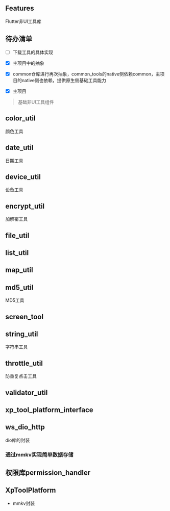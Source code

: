 ## Features

Flutter非UI工具库


## 待办清单


- [ ] 下载工具的具体实现
- [x] 主项目中的抽象
- [x] common仓库进行再次抽象，common_tools的native侧依赖common，主项目的native侧也依赖，提供原生侧基础工具能力
- [x] 主项目


> 基础非UI工具组件


## color_util

颜色工具

## date_util

日期工具

## device_util

设备工具

## encrypt_util

加解密工具

## file_util

## list_util

## map_util

## md5_util

MD5工具

## screen_tool

## string_util

字符串工具

## throttle_util

防重复点击工具

## validator_util

## xp_tool_platform_interface


## ws_dio_http

dio库的封装


### 通过mmkv实现简单数据存储


## 权限库permission_handler

## XpToolPlatform

- mmkv封装